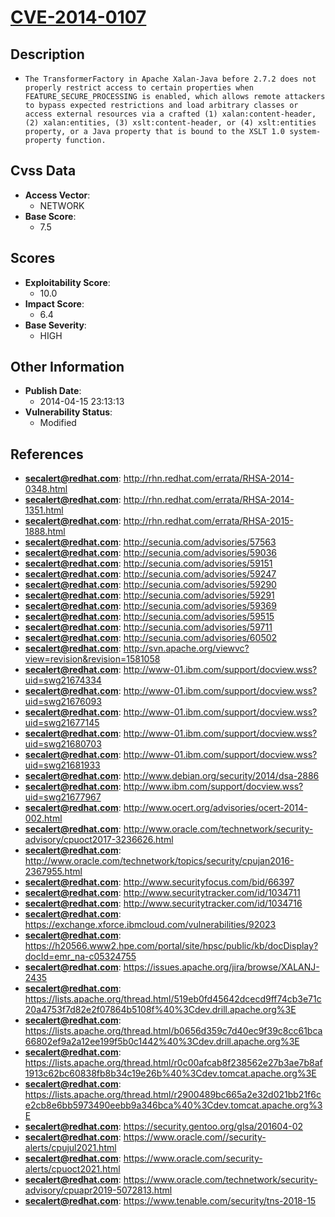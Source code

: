
# [CVE-2014-0107](https://cve.mitre.org/cgi-bin/cvename.cgi?name=CVE-2014-0107)

## Description

- `The TransformerFactory in Apache Xalan-Java before 2.7.2 does not properly restrict access to certain properties when FEATURE_SECURE_PROCESSING is enabled, which allows remote attackers to bypass expected restrictions and load arbitrary classes or access external resources via a crafted (1) xalan:content-header, (2) xalan:entities, (3) xslt:content-header, or (4) xslt:entities property, or a Java property that is bound to the XSLT 1.0 system-property function.`

## Cvss Data

- **Access Vector**:
  - NETWORK
- **Base Score**:
  - 7.5

## Scores

- **Exploitability Score**:
  - 10.0
- **Impact Score**:
  - 6.4
- **Base Severity**:
  - HIGH

## Other Information

- **Publish Date**:
  - 2014-04-15 23:13:13
- **Vulnerability Status**:
  - Modified

## References

- **secalert@redhat.com**: http://rhn.redhat.com/errata/RHSA-2014-0348.html
- **secalert@redhat.com**: http://rhn.redhat.com/errata/RHSA-2014-1351.html
- **secalert@redhat.com**: http://rhn.redhat.com/errata/RHSA-2015-1888.html
- **secalert@redhat.com**: http://secunia.com/advisories/57563
- **secalert@redhat.com**: http://secunia.com/advisories/59036
- **secalert@redhat.com**: http://secunia.com/advisories/59151
- **secalert@redhat.com**: http://secunia.com/advisories/59247
- **secalert@redhat.com**: http://secunia.com/advisories/59290
- **secalert@redhat.com**: http://secunia.com/advisories/59291
- **secalert@redhat.com**: http://secunia.com/advisories/59369
- **secalert@redhat.com**: http://secunia.com/advisories/59515
- **secalert@redhat.com**: http://secunia.com/advisories/59711
- **secalert@redhat.com**: http://secunia.com/advisories/60502
- **secalert@redhat.com**: http://svn.apache.org/viewvc?view=revision&revision=1581058
- **secalert@redhat.com**: http://www-01.ibm.com/support/docview.wss?uid=swg21674334
- **secalert@redhat.com**: http://www-01.ibm.com/support/docview.wss?uid=swg21676093
- **secalert@redhat.com**: http://www-01.ibm.com/support/docview.wss?uid=swg21677145
- **secalert@redhat.com**: http://www-01.ibm.com/support/docview.wss?uid=swg21680703
- **secalert@redhat.com**: http://www-01.ibm.com/support/docview.wss?uid=swg21681933
- **secalert@redhat.com**: http://www.debian.org/security/2014/dsa-2886
- **secalert@redhat.com**: http://www.ibm.com/support/docview.wss?uid=swg21677967
- **secalert@redhat.com**: http://www.ocert.org/advisories/ocert-2014-002.html
- **secalert@redhat.com**: http://www.oracle.com/technetwork/security-advisory/cpuoct2017-3236626.html
- **secalert@redhat.com**: http://www.oracle.com/technetwork/topics/security/cpujan2016-2367955.html
- **secalert@redhat.com**: http://www.securityfocus.com/bid/66397
- **secalert@redhat.com**: http://www.securitytracker.com/id/1034711
- **secalert@redhat.com**: http://www.securitytracker.com/id/1034716
- **secalert@redhat.com**: https://exchange.xforce.ibmcloud.com/vulnerabilities/92023
- **secalert@redhat.com**: https://h20566.www2.hpe.com/portal/site/hpsc/public/kb/docDisplay?docId=emr_na-c05324755
- **secalert@redhat.com**: https://issues.apache.org/jira/browse/XALANJ-2435
- **secalert@redhat.com**: https://lists.apache.org/thread.html/519eb0fd45642dcecd9ff74cb3e71c20a4753f7d82e2f07864b5108f%40%3Cdev.drill.apache.org%3E
- **secalert@redhat.com**: https://lists.apache.org/thread.html/b0656d359c7d40ec9f39c8cc61bca66802ef9a2a12ee199f5b0c1442%40%3Cdev.drill.apache.org%3E
- **secalert@redhat.com**: https://lists.apache.org/thread.html/r0c00afcab8f238562e27b3ae7b8af1913c62bc60838fb8b34c19e26b%40%3Cdev.tomcat.apache.org%3E
- **secalert@redhat.com**: https://lists.apache.org/thread.html/r2900489bc665a2e32d021bb21f6ce2cb8e6bb5973490eebb9a346bca%40%3Cdev.tomcat.apache.org%3E
- **secalert@redhat.com**: https://security.gentoo.org/glsa/201604-02
- **secalert@redhat.com**: https://www.oracle.com//security-alerts/cpujul2021.html
- **secalert@redhat.com**: https://www.oracle.com/security-alerts/cpuoct2021.html
- **secalert@redhat.com**: https://www.oracle.com/technetwork/security-advisory/cpuapr2019-5072813.html
- **secalert@redhat.com**: https://www.tenable.com/security/tns-2018-15
